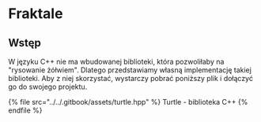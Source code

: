 # Fraktale

## Wstęp

W języku C++ nie ma wbudowanej biblioteki, która pozwoliłaby na "rysowanie żółwiem".
Dlatego przedstawiamy własną implementację takiej biblioteki.
Aby z niej skorzystać, wystarczy pobrać poniższy plik i dołączyć go do swojego projektu.

{% file src="../../.gitbook/assets/turtle.hpp" %}
Turtle - biblioteka C++
{% endfile %}